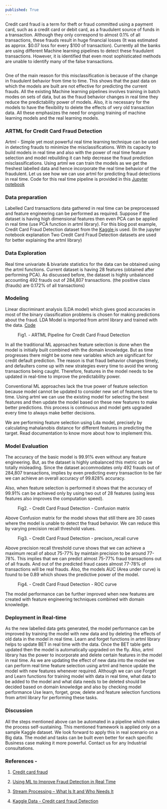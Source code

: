 ```yaml
---
published: True
---
```

Credit card fraud is a term for theft or fraud committed using a payment card, such as a credit card or debit card, as a fraudulent source of funds in a transaction. Although they only correspond to almost 0.1% of all transactions, these frauds result in huge financial losses (It was estimated as approx. $0.07 loss for every $100 of transaction). Currently all the banks are using different Machine learning pipelines to detect these fraudulent transactions. However, it is identified that even most sophisticated methods are unable to identify many of the false transactions. 

<figure>
	<img src="{{ '/assets/img/banner_credit.PNG' | prepend: site.baseurl }}" alt=""> 
</figure>

One of the main reason for this misclassification is because of the change in fraudulent behavior from time to time. This shows that the past data on which the models are built are not effective for predicting the current frauds. All the existing Machine learning pipelines involves training in batch modes on sets of data, but as the fraud behavior changes in real time they reduce the predictability power of models. Also, it is necessary for the models to have the flexibility to delete the effects of very old transaction data. All these emphasizes the need for ongoing training of machine learning models and the real learning models. 

### ARTML for Credit Card Fraud Detection


Artml - Simple yet most powerful real time learning technique can be used in detecting frauds to minimize the misclassifications. With its capacity to build models in real time and also with the power of real time feature selection and model rebuilding it can help decrease the fraud prediction misclassifications. Using artml we can train the models as we get the freshest labelled data and hence incorporate the real time behavior of the fraudulent.
Let us see how we can use artml for predicting fraud detections in real time. Code for this real time pipeline is provided in this [Jupyter notebook](https://github.com/AdaptiveMachineLearning/artml/blob/master/examples/artml_creditdefault_detection.ipynb)

### Data preparation

Labelled Card transactions data gathered in real time can be preprocessed and feature engineering can be performed as required. Suppose if the dataset is having high dimensional features then even PCA can be applied in real time (use PCA function in artml library).
For this blog post example, Credit Card Fraud Detection dataset from the [Kaggle ](https://www.kaggle.com/mlg-ulb/creditcardfraud)is used. (In the jupyter notebook explanation Two Credit Card Fraud Detection datasets are used for better explaining the artml library)

### Data Exploration

Real time univariate & bivariate statistics for the data can be obtained using the artml functions. Current dataset is having 28 features (obtained after performing PCA). 
As discussed before, the dataset is highly unbalanced accounting 492 frauds out of 284,807 transactions. (the positive class (frauds) are 0.172% of all transactions)

### Modeling

Linear discriminant analysis (LDA model) which gives good accuracies in most of the binary classification problems is chosen for making predictions about the fraud. LDA Model is imported from artml library and trained with the data. [Code](https://github.com/AdaptiveMachineLearning/artml/blob/master/examples/artml_creditdefault_detection.ipynb)

<figure>
	<img src="{{ '/assets/img/credit_pipeline.PNG' | prepend: site.baseurl }}" alt=""> 
	<figcaption>Fig1. - ARTML Pipeline for Credit Card Fraud Detection </figcaption>
</figure>

In all the traditional ML approaches feature selection is done when the model is initially built combined with the domain knowledge. But as time progresses there might be some new variables which are significant for credit default prediction. The reason is that fraud behavior changes timely, and defaulters come up with new strategies every time to avoid the wrong transactions being caught. Therefore, features in the model needs to be updated in real-time to improve the predictability power.

Conventional ML approaches lack the true power of feature selection because model cannot be updated to consider new set of features time to time. Using artml we can use the existing model for selecting the best features and then update the model based on these new features to make better predictions. this process is continuous and model gets upgraded every time to always make better decisions.

We are performing feature selection using Lda model, precisely by calculating mahalanobis distance for different features in predicting the target. Read documentation to know more about how to implement this.

### Model Evaluation

The accuracy of the basic model is 99.91% even without any feature engineering. But, as the dataset is highly unbalanced this metric can be totally misleading. Since the dataset accommodates only 492 frauds out of 284,807 transactions, implies by even predicting every transaction to be fair we can achieve an overall accuracy of 99.828% accuracy. 

Also, when feature selection is performed it shows that the accuracy of 99.91% can be achieved only by using two out of 28 features (using less features also improves the computation speed).  


<figure>
	<img src="{{ '/assets/img/credit_default_matrix.PNG' | prepend: site.baseurl }}" alt=""> 
	<figcaption>Fig2. - Credit Card Fraud Detection - Confusion matrix </figcaption>
</figure>


Above Confusion matrix for the model shows that still there are 30 cases where the model is unable to detect the fraud behavior. We can reduce this by varying precision recall threshold values.  

<figure>
	<img src="{{ '/assets/img/precison_recall_credit.PNG' | prepend: site.baseurl }}" alt=""> 
	<figcaption>Fig3. - Credit Card Fraud Detection - precison_recall curve</figcaption>
</figure>

Above precision recall threshold curve shows that we can achieve a maximum recall of about 75-77% by maintain precision to be around 77-78%. This implies that we can predict almost 75-77% fraud transactions out of all frauds. And out of the predicted fraud cases almost 77-78% of transactions will be real frauds. Also, the models AUC (Area under curve) is found to be 0.89 which shows the predictive power of the model.

<figure>
	<img src="{{ '/assets/img/precison_recall_credit.PNG' | prepend: site.baseurl }}" alt=""> 
	<figcaption>Fig4. - Credit Card Fraud Detection - ROC curve</figcaption>
</figure>

The model performance can be further improved when new features are created with feature engineering techniques combined with domain knowledge.

### Deployment in Real-time

As the new labelled data gets generated, the model performance can be improved by training the model with new data and by deleting the effects of old data in the model in real time. Learn and forget functions in artml library helps to update BET in real time with the data. Once the BET table gets updated then the model is automatically upgraded on the fly. Also, artml library has the power to incorporate and delete certain features in the model in real time. As we are updating the effect of new data into the model we can perform real time feature selection using artml and hence update the model with new features whenever required. Although we can use Forget and Learn functions for training model with data in real time, what data to be added to the model and what data needs to be deleted should be decided based on domain knowledge and also by checking model performance Use learn, forget, grow, delete and feature selection functions from artml library for performing these tasks.

### Discussion

All the steps mentioned above can be automated in a pipeline which makes the process self-sustaining. This mentioned framework is applied only on a sample Kaggle dataset. We look forward to apply this in real scenario on a Big data. The model and tasks can be built even better for each specific Business case making it more powerful. Contact us for any Industrial consultations.

### References -

1. [Credit card fraud](https://en.wikipedia.org/wiki/Credit_card_fraud#Skimming) 

2. [Using ML to Improve Fraud Detection in Real Time](https://dzone.com/articles/how-machine-learning-can-improve-fraud-detection-i)

3. [Stream Processing – What Is It and Who Needs It](https://www.datasciencecentral.com/profiles/blogs/stream-processing-what-is-it-and-who-needs-it)

4. [Kaggle Data - Credit card fraud Detection](https://www.kaggle.com/mlg-ulb/creditcardfraud/kernels)
